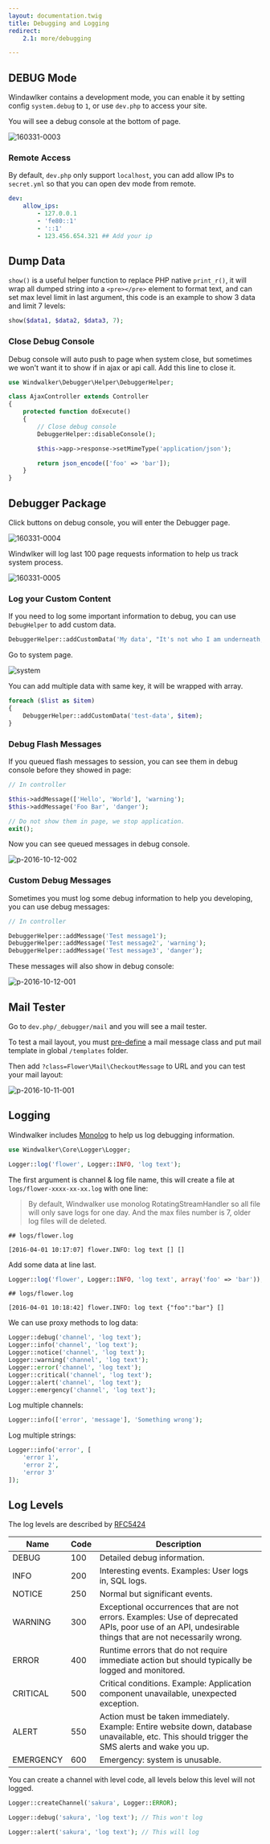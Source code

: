 ```yaml
---
layout: documentation.twig
title: Debugging and Logging
redirect:
    2.1: more/debugging

---
```


## DEBUG Mode

Windawlker contains a development mode, you can enable it by setting config `system.debug` to `1`, or use `dev.php` to access your site.

You will see a debug console at the bottom of page.

![160331-0003](https://cloud.githubusercontent.com/assets/1639206/14169792/6aabee92-f75c-11e5-9614-1512c6021d77.jpg)

### Remote Access

By default, `dev.php` only support `localhost`, you can add allow IPs to `secret.yml` so that you can open dev mode from remote.

``` yaml
dev:
    allow_ips:
        - 127.0.0.1
        - 'fe80::1'
        - '::1'
        - 123.456.654.321 ## Add your ip
```

## Dump Data

`show()` is a useful helper function to replace PHP native `print_r()`, it will wrap all dumped string into a `<pre></pre>`
element to format text, and can set max level limit in last argument, this code is an example to show 3 data and limit 7 levels:

```php
show($data1, $data2, $data3, 7);
```

### Close Debug Console

Debug console will auto push to page when system close, but sometimes we won't want it to show if in ajax or api call.
Add this line to close it.

``` php
use Windwalker\Debugger\Helper\DebuggerHelper;

class AjaxController extends Controller
{
	protected function doExecute()
	{
	    // Close debug console
		DebuggerHelper::disableConsole();

		$this->app->response->setMimeType('application/json');

		return json_encode(['foo' => 'bar']);
	}
}
```

## Debugger Package

Click buttons on debug console, you will enter the Debugger page.

![160331-0004](https://cloud.githubusercontent.com/assets/1639206/14169994/a78ec270-f75d-11e5-81b9-b14317b32fbe.jpg)

Windwlker will log last 100 page requests information to help us track system process.

![160331-0005](https://cloud.githubusercontent.com/assets/1639206/14170049/f8b897d4-f75d-11e5-9cd1-3380e88854fb.jpg)

### Log your Custom Content

If you need to log some important information to debug, you can use `DebugHelper` to add custom data.

``` php
DebuggerHelper::addCustomData('My data', "It's not who I am underneath, but it's what I do that defines me.");
```

Go to system page.

![system](https://cloud.githubusercontent.com/assets/1639206/14170215/ff20a048-f75e-11e5-992e-9fc8eaa4105c.jpg)

You can add multiple data with same key, it will be wrapped with array.

``` php
foreach ($list as $item)
{
    DebuggerHelper::addCustomData('test-data', $item);
}
```

### Debug Flash Messages

If you queued flash messages to session, you can see them in debug console before they showed in page:

``` php
// In controller

$this->addMessage(['Hello', 'World'], 'warning');
$this->addMessage('Foo Bar', 'danger');

// Do not show them in page, we stop application.
exit();
```

Now you can see queued messages in debug console.

![p-2016-10-12-002](https://cloud.githubusercontent.com/assets/1639206/19293598/5ec61130-9058-11e6-807f-107aa3cc3acf.jpg)

### Custom Debug Messages

Sometimes you must log some debug information to help you developing, you can use debug messages:

``` php
// In controller

DebuggerHelper::addMessage('Test message1');
DebuggerHelper::addMessage('Test message2', 'warning');
DebuggerHelper::addMessage('Test message3', 'danger');
```

These messages will also show in debug console:

![p-2016-10-12-001](https://cloud.githubusercontent.com/assets/1639206/19293650/a9a124ec-9058-11e6-81d3-003d047147de.jpg)

## Mail Tester

Go to `dev.php/_debugger/mail` and you will see a mail tester.

To test a mail layout, you must [pre-define](./mailer.html) a mail message class and put mail template in global `/templates` folder.

Then add `?class=Flower\Mail\CheckoutMessage` to URL and you can test your mail layout:

![p-2016-10-11-001](https://cloud.githubusercontent.com/assets/1639206/19275116/33e2a6d4-9005-11e6-988f-1014566562f6.jpg)

## Logging

Windwalker includes [Monolog](https://github.com/Seldaek/monolog) to help us log debugging information.

``` php
use Windwalker\Core\Logger\Logger;

Logger::log('flower', Logger::INFO, 'log text');
```

The first argument is channel & log file name, this will create a file at `logs/flower-xxxx-xx-xx.log` with one line:

> By default, Windwalker use monolog RotatingStreamHandler so all file will only save logs for one day.
  And the max files number is 7, older log files will de deleted.

```
## logs/flower.log

[2016-04-01 10:17:07] flower.INFO: log text [] []
```

Add some data at line last.

``` php
Logger::log('flower', Logger::INFO, 'log text', array('foo' => 'bar'));
```

```
## logs/flower.log

[2016-04-01 10:18:42] flower.INFO: log text {"foo":"bar"} []
```

We can use proxy methods to log data:

``` php
Logger::debug('channel', 'log text');
Logger::info('channel', 'log text');
Logger::notice('channel', 'log text');
Logger::warning('channel', 'log text');
Logger::error('channel', 'log text');
Logger::critical('channel', 'log text');
Logger::alert('channel', 'log text');
Logger::emergency('channel', 'log text');
```

Log multiple channels:

```php
Logger::info(['error', 'message'], 'Something wrong');
```

Log multiple strings:

```php
Logger::info('error', [
    'error 1',
    'error 2',
    'error 3'
]);
```

## Log Levels

The log levels are described by [RFC5424](http://tools.ietf.org/html/rfc5424)

| Name | Code | Description |
| ---- | ---- | ----------- |
| DEBUG | 100 | Detailed debug information. |
| INFO | 200 | Interesting events. Examples: User logs in, SQL logs. |
| NOTICE | 250 | Normal but significant events. |
| WARNING | 300 | Exceptional occurrences that are not errors. Examples: Use of deprecated APIs, poor use of an API, undesirable things that are not necessarily wrong. |
| ERROR | 400 | Runtime errors that do not require immediate action but should typically be logged and monitored. |
| CRITICAL | 500 | Critical conditions. Example: Application component unavailable, unexpected exception. |
| ALERT | 550 | Action must be taken immediately. Example: Entire website down, database unavailable, etc. This should trigger the SMS alerts and wake you up. |
| EMERGENCY | 600 | Emergency: system is unusable. |

You can create a channel with level code, all levels below this level will not logged.

``` php
Logger::createChannel('sakura', Logger::ERROR);

Logger::debug('sakura', 'log text'); // This won't log

Logger::alert('sakura', 'log text'); // This will log
```
